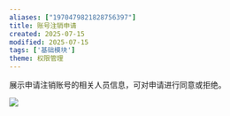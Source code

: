 ```yaml
---
aliases: ["1970479821828756397"]
title: 账号注销申请
created: 2025-07-15
modified: 2025-07-15
tags: ['基础模块']
theme: 权限管理
---
```


展示申请注销账号的相关人员信息，可对申请进行同意或拒绝。

![](5c17a87825aa468026c05bce85128d2b.jpg)